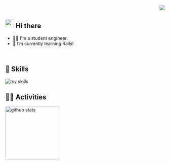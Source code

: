 <!-- 1. GitHub usernameを変更 -->
<div align="right">
  <img src="https://komarev.com/ghpvc/?username=Ktento" />
</div>


<!-- 2. プロフィールや連絡先を変更 -->
## <img src="https://media.giphy.com/media/hvRJCLFzcasrR4ia7z/giphy.gif" width="28"> Hi there

- 🧑‍💻 I'm a student engineer.
- 🌱 I’m currently learning Rails!
<br>


<!-- 3. 好きな技術スタックに変更 -->
<!-- ライトモート：theme=light, ダークモート：theme=dark -->
<!-- アイコンの選択肢一覧：https://arc.net/l/quote/zizyykfh -->
## 🌱 Skills
<img alt="my skills" src="https://skillicons.dev/icons?theme=dark&perline=7&i=html,css,js,ts,php,react,nodejs,ruby,rails,python,c,androidstudio,aws,docker,linux,mysql,postgres,supabase,raspberrypi,github" />
<br>


<!-- 4. GitHub usernameを変更, 2箇所 -->
<!-- ライトモート：theme=light, ダークモート：theme=vue-dark  -->
## 🏃‍♀️ Activities
<div align="left"> 
  <!-- <img alt="Top Langs" height="170px" src="https://github-readme-stats.vercel.app/api?username=Ktento&theme=vue-dark&layout=compact" /> -->
  <img alt="github stats" height="170px" src="https://github-readme-stats.vercel.app/api/top-langs/?username=Ktento&theme=vue-dark&layout=compact" />
</p>
</div>
<!--
This repository is a ✨ _special_ ✨ repository because its `README.md` (this file) appears on your GitHub profile.

Here are some ideas to get you started:

- 🔭 I’m currently working on ...
- 🌱 I’m currently learning ...
- 👯 I’m looking to collaborate on ...
- 🤔 I’m looking for help with ...
- 💬 Ask me about ...
- 📫 How to reach me: ...
- 😄 Pronouns: ...
- ⚡ Fun fact: ...
-->

